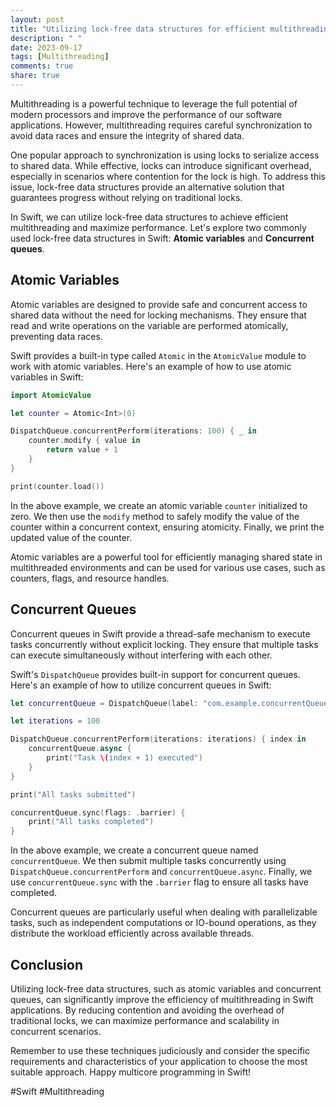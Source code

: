 ```yaml
---
layout: post
title: "Utilizing lock-free data structures for efficient multithreading in Swift"
description: " "
date: 2023-09-17
tags: [Multithreading]
comments: true
share: true
---
```


Multithreading is a powerful technique to leverage the full potential of modern processors and improve the performance of our software applications. However, multithreading requires careful synchronization to avoid data races and ensure the integrity of shared data.

One popular approach to synchronization is using locks to serialize access to shared data. While effective, locks can introduce significant overhead, especially in scenarios where contention for the lock is high. To address this issue, lock-free data structures provide an alternative solution that guarantees progress without relying on traditional locks.

In Swift, we can utilize lock-free data structures to achieve efficient multithreading and maximize performance. Let's explore two commonly used lock-free data structures in Swift: **Atomic variables** and **Concurrent queues**.

## Atomic Variables

Atomic variables are designed to provide safe and concurrent access to shared data without the need for locking mechanisms. They ensure that read and write operations on the variable are performed atomically, preventing data races.

Swift provides a built-in type called `Atomic` in the `AtomicValue` module to work with atomic variables. Here's an example of how to use atomic variables in Swift:

```swift
import AtomicValue

let counter = Atomic<Int>(0)

DispatchQueue.concurrentPerform(iterations: 100) { _ in
    counter.modify { value in
        return value + 1
    }
}

print(counter.load())
```

In the above example, we create an atomic variable `counter` initialized to zero. We then use the `modify` method to safely modify the value of the counter within a concurrent context, ensuring atomicity. Finally, we print the updated value of the counter.

Atomic variables are a powerful tool for efficiently managing shared state in multithreaded environments and can be used for various use cases, such as counters, flags, and resource handles.

## Concurrent Queues

Concurrent queues in Swift provide a thread-safe mechanism to execute tasks concurrently without explicit locking. They ensure that multiple tasks can execute simultaneously without interfering with each other.

Swift's `DispatchQueue` provides built-in support for concurrent queues. Here's an example of how to utilize concurrent queues in Swift:

```swift
let concurrentQueue = DispatchQueue(label: "com.example.concurrentQueue", attributes: .concurrent)

let iterations = 100

DispatchQueue.concurrentPerform(iterations: iterations) { index in
    concurrentQueue.async {
        print("Task \(index + 1) executed")
    }
}

print("All tasks submitted")

concurrentQueue.sync(flags: .barrier) {
    print("All tasks completed")
}
```

In the above example, we create a concurrent queue named `concurrentQueue`. We then submit multiple tasks concurrently using `DispatchQueue.concurrentPerform` and `concurrentQueue.async`. Finally, we use `concurrentQueue.sync` with the `.barrier` flag to ensure all tasks have completed.

Concurrent queues are particularly useful when dealing with parallelizable tasks, such as independent computations or IO-bound operations, as they distribute the workload efficiently across available threads.

## Conclusion

Utilizing lock-free data structures, such as atomic variables and concurrent queues, can significantly improve the efficiency of multithreading in Swift applications. By reducing contention and avoiding the overhead of traditional locks, we can maximize performance and scalability in concurrent scenarios.

Remember to use these techniques judiciously and consider the specific requirements and characteristics of your application to choose the most suitable approach. Happy multicore programming in Swift!

#Swift #Multithreading